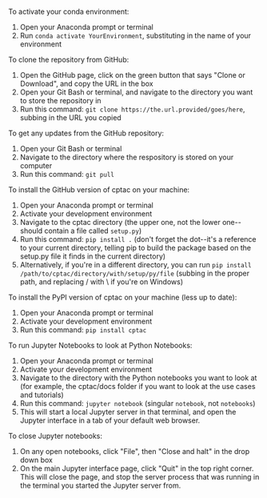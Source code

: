 To activate your conda environment:
1. Open your Anaconda prompt or terminal
2. Run `conda activate YourEnvironment`, substituting in the name of your environment

To clone the repository from GitHub:
1. Open the GitHub page, click on the green button that says "Clone or Download", and copy the URL in the box
2. Open your Git Bash or terminal, and navigate to the directory you want to store the repository in
3. Run this command: `git clone https://the.url.provided/goes/here`, subbing in the URL you copied

To get any updates from the GitHub repository:
1. Open your Git Bash or terminal
2. Navigate to the directory where the respository is stored on your computer
3. Run this command: `git pull`

To install the GitHub version of cptac on your machine:
1. Open your Anaconda prompt or terminal
2. Activate your development environment
3. Navigate to the cptac directory (the upper one, not the lower one--should contain a file called `setup.py`)
4. Run this command: `pip install .` (don't forget the dot--it's a reference to your current directory, telling pip to build the package based on the setup.py file it finds in the current directory)
5. Alternatively, if you're in a different directory, you can run `pip install /path/to/cptac/directory/with/setup/py/file` (subbing in the proper path, and replacing / with \ if you're on Windows)

To install the PyPI version of cptac on your machine (less up to date):
1. Open your Anaconda prompt or terminal
2. Activate your development environment
3. Run this command: `pip install cptac`

To run Jupyter Notebooks to look at Python Notebooks:
1. Open your Anaconda prompt or terminal
2. Activate your development environment
3. Navigate to the directory with the Python notebooks you want to look at (for example, the cptac/docs folder if you want to look at the use cases and tutorials)
4. Run this command: `jupyter notebook` (singular `notebook`, not `notebooks`)
5. This will start a local Jupyter server in that terminal, and open the Jupyter interface in a tab of your default web browser.

To close Jupyter notebooks:
1. On any open notebooks, click "File", then "Close and halt" in the drop down box
2. On the main Jupyter interface page, click "Quit" in the top right corner. This will close the page, and stop the server process that was running in the terminal you started the Jupyter server from.
